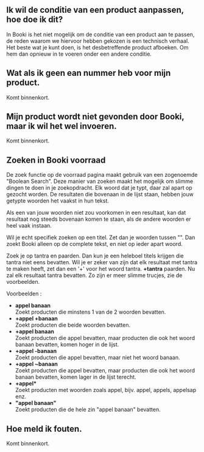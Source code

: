 ﻿## Ik wil de conditie van een product aanpassen, hoe doe ik dit?

In Booki is het niet mogelijk om de conditie van een product aan te passen, de reden waarom we hiervoor hebben gekozen
is een technisch verhaal. Het beste wat je kunt doen, is het desbetreffende product afboeken. Om hem dan opnieuw in te voeren
onder een andere conditie. 

## Wat als ik geen ean nummer heb voor mijn product.

Komt binnenkort.

## Mijn product wordt niet gevonden door Booki, maar ik wil het wel invoeren.

Komt binnenkort.

## Zoeken in Booki voorraad

De zoek functie op de voorraad pagina maakt gebruik van een zogenoemde "Boolean Search". Deze manier van zoeken maakt het mogelijk om slimme dingen te doen in je zoekopdracht.
Elk woord dat je typt, daar zal apart op gezocht worden. De resultaten die bovenaan in de lijst staan, hebben jouw getypte woorden het vaakst in hun tekst.

Als een van jouw woorden niet zou voorkomen in een resultaat, kan dat resultaat nog steeds bovenaan komen te staan, als de andere woorden er heel vaak instaan.

Wil je echt specifiek zoeken op een titel. Zet dan je woorden tussen "". Dan zoekt Booki alleen op de complete tekst, en niet op ieder apart woord.

Zoek je op tantra en paarden. Dan kun je een heleboel titels krijgen die tantra niet eens bevatten. Wil je er zeker van zijn dat elk resultaat met tantra te maken heeft,
zet dan een '+' voor het woord tantra. **+tantra** paarden. Nu zal elk resultaat tantra bevatten. Zo zijn er meer slimme trucjes, zie de voorbeelden.


Voorbeelden :

* **appel banaan**  
Zoekt producten die minstens 1 van de 2 woorden bevatten.
* **+appel +banaan**  
Zoekt producten die beide woorden bevatten.
* **+appel banaan**  
Zoekt producten die appel bevatten, maar producten die ook het woord banaan bevatten, komen hoger in de lijst.
* **+appel -banaan**  
Zoekt producten die appel bevatten, maar niet het woord banaan.
* **+appel ~banaan**  
Zoekt producten die appel bevatten, maar producten die ook het woord banaan bevatten, komen lager in de lijst terecht.
* **+appel\***  
Zoekt producten met woorden zoals appel, bijv. appel, appels, appelsap enz. 
* **"appel banaan"**  
Zoekt producten die de hele zin "appel banaan" bevatten.  

## Hoe meld ik fouten.

Komt binnenkort.